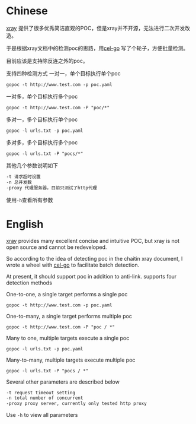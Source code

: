 # Chinese
[xray](https://github.com/chaitin/xray) 提供了很多优秀简洁直观的POC，但是xray并不开源，无法进行二次开发改造。

于是根据xray文档中的检测poc的思路，用[cel-go](https://github.com/google/cel-go) 写了个轮子，方便批量检测。

目前应该是支持除反连之外的poc。

支持四种检测方式
一对一，单个目标执行单个poc
```
gopoc -t http://www.test.com -p poc.yaml
```
一对多，单个目标执行多个poc
```
gopoc -t http://www.test.com -P "poc/*"
```
多对一，多个目标执行单个poc
```
gopoc -l urls.txt -p poc.yaml
```
多对多，多个目标执行多个poc
```
gopoc -l urls.txt -P "pocs/*"
```

其他几个参数说明如下
```bash
-t 请求超时设置
-n 总并发数
-proxy 代理服务器，目前只测试了http代理
```

使用`-h`查看所有参数

# English
[xray](https://github.com/chaitin/xray) provides many excellent concise and intuitive POC, but xray is not open source and cannot be redeveloped.

So according to the idea of detecting poc in the chaitin xray document, I wrote a wheel with [cel-go](https://github.com/google/cel-go) to facilitate batch detection.

At present, it should support poc in addition to anti-link.
supports four detection methods

One-to-one, a single target performs a single poc
```
gopoc -t http://www.test.com -p poc.yaml
```
One-to-many, a single target performs multiple poc
```
gopoc -t http://www.test.com -P "poc / *"
```
Many to one, multiple targets execute a single poc
```
gopoc -l urls.txt -p poc.yaml
```
Many-to-many, multiple targets execute multiple poc
```
gopoc -l urls.txt -P "pocs / *"
```

Several other parameters are described below
```bash
-t request timeout setting
-n total number of concurrent
-proxy proxy server, currently only tested http proxy
```

Use `-h` to view all parameters